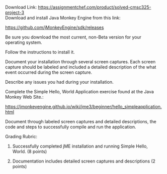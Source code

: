 Download Link: https://assignmentchef.com/product/solved-cmsc325-project-3
<br>
Download and install Java Monkey Engine from this link:

<a href="https://github.com/jMonkeyEngine/sdk/releases">https://github.com/jMonkeyEngine/sdk/releases</a>

Be sure you download the most current, non-Beta version for your operating system.

Follow the instructions to install it.

Document your installation through several screen captures. Each screen capture should be labeled and included a detailed description of the what event occurred during the screen capture.

Describe any issues you had during your installation.

Complete the Simple Hello, World Application exercise found at the Java Monkey Web Site.:

<a href="https://jmonkeyengine.github.io/wiki/jme3/beginner/hello_simpleapplication.html" rel="nofollow">https://jmonkeyengine.github.io/wiki/jme3/beginner/hello_simpleapplication.html</a>

Document through labeled screen captures and detailed descriptions, the code and steps to successfully compile and run the application.

Grading Rubric:

1. Successfully completed jME installation and running Simple Hello, World. (8 points)

2. Documentation includes detailed screen captures and descriptions (2 points)